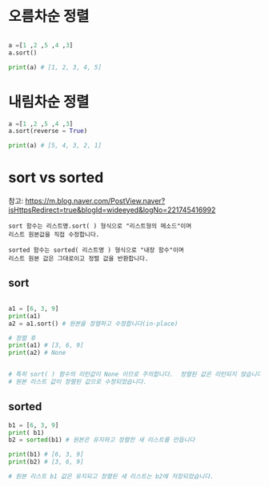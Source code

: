 # 오름차순 정렬
``` python

a =[1 ,2 ,5 ,4 ,3]
a.sort()

print(a) # [1, 2, 3, 4, 5]

```

# 내림차순 정렬
``` python
a =[1 ,2 ,5 ,4 ,3]
a.sort(reverse = True)

print(a) # [5, 4, 3, 2, 1]
```
# sort vs sorted
참고: https://m.blog.naver.com/PostView.naver?isHttpsRedirect=true&blogId=wideeyed&logNo=221745416992

```
sort 함수는 리스트명.sort( ) 형식으로 "리스트형의 메소드"​​이며 
리스트 원본값을 직접 수정합니다.

sorted 함수는 sorted( 리스트명 ) 형식으로 "내장 함수"이며 
리스트 원본 값은 그대로이고 정렬 값을 반환합니다.

```

## sort

``` python

a1 = [6, 3, 9]
print(a1)
a2 = a1.sort() # 원본을 정렬하고 수정합니다(in-place)

# 정렬 후
print(a1) # [3, 6, 9]
print(a2) # None


# 특히 sort( ) 함수의 리턴값이 None 이므로 주의합니다.  정렬된 값은 리턴되지 않습니다. 
# 원본 리스트 값이 정렬된 값으로 수정되었습니다.

```

## sorted

``` python
b1 = [6, 3, 9]
print( b1)
b2 = sorted(b1) # 원본은 유지하고 정렬한 새 리스트를 만듭니다

print(b1) # [6, 3, 9]
print(b2) # [3, 6, 9]

# 원본 리스트 b1 값은 유지되고 정렬된 새 리스트는 b2에 저장되었습니다.
```
